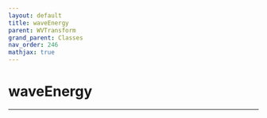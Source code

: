 ```yaml
---
layout: default
title: waveEnergy
parent: WVTransform
grand_parent: Classes
nav_order: 246
mathjax: true
---
```


#  waveEnergy




---

